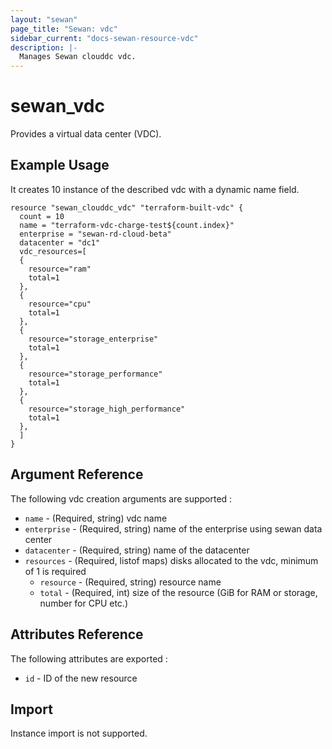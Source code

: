 ```yaml
---
layout: "sewan"
page_title: "Sewan: vdc"
sidebar_current: "docs-sewan-resource-vdc"
description: |-
  Manages Sewan clouddc vdc.
---
```


# sewan\_vdc

Provides a virtual data center (VDC).

## Example Usage

It creates 10 instance of the described vdc with a dynamic name field.

```hcl
resource "sewan_clouddc_vdc" "terraform-built-vdc" {
  count = 10
  name = "terraform-vdc-charge-test${count.index}"
  enterprise = "sewan-rd-cloud-beta"
  datacenter = "dc1"
  vdc_resources=[
  {
    resource="ram"
    total=1
  },
  {
    resource="cpu"
    total=1
  },
  {
    resource="storage_enterprise"
    total=1
  },
  {
    resource="storage_performance"
    total=1
  },
  {
    resource="storage_high_performance"
    total=1
  },
  ]
}

```

## Argument Reference

The following vdc creation arguments are supported :

* `name` - (Required, string) vdc name
* `enterprise` - (Required, string) name of the enterprise using sewan data center
* `datacenter` - (Required, string) name of the datacenter
* `resources` - (Required, listof maps) disks allocated to the vdc, minimum of 1 is required
  * `resource` - (Required, string) resource name
  * `total` - (Required, int) size of the resource (GiB for RAM or storage, number for CPU etc.)

## Attributes Reference

The following attributes are exported :

* `id` - ID of the new resource

## Import

Instance import is not supported.
